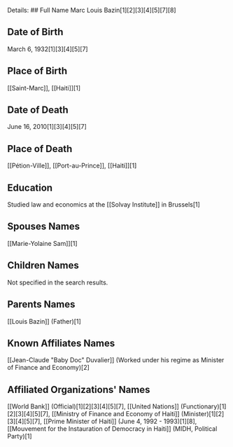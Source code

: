Details: ## Full Name
Marc Louis Bazin[1][2][3][4][5][7][8]

## Date of Birth
March 6, 1932[1][3][4][5][7]

## Place of Birth
[[Saint-Marc]], [[Haiti]][1]

## Date of Death
June 16, 2010[1][3][4][5][7]

## Place of Death
[[Pétion-Ville]], [[Port-au-Prince]], [[Haiti]][1]

## Education
Studied law and economics at the [[Solvay Institute]] in Brussels[1]

## Spouses Names
[[Marie-Yolaine Sam]][1]

## Children Names
Not specified in the search results.

## Parents Names
[[Louis Bazin]] (Father)[1]

## Known Affiliates Names
[[Jean-Claude "Baby Doc" Duvalier]] (Worked under his regime as Minister of Finance and Economy)[2]

## Affiliated Organizations' Names
[[World Bank]] (Official)[1][2][3][4][5][7],
[[United Nations]] (Functionary)[1][2][3][4][5][7],
[[Ministry of Finance and Economy of Haiti]] (Minister)[1][2][3][4][5][7],
[[Prime Minister of Haiti]] (June 4, 1992 - 1993)[1][8],
[[Mouvement for the Instauration of Democracy in Haiti]] (MIDH, Political Party)[1]

